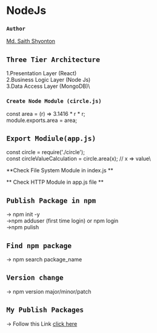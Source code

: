 # NodeJs 
### `Author`
[Md. Saith Shyonton](https://www.facebook.com/mdsazith.shyonton.7)

## `Three Tier Architecture`

1.Presentation Layer (React)\
2.Business Logic Layer (Node Js)\
3.Data Access Layer (MongoDB)\

### `Create Node Module (circle.js)`
const area = (r) => 3.1416 * r * r;\
module.exports.area = area;

## `Export Modiule(app.js) `
const circle = require('./circle');\
const circleValueCalculation = circle.area(x); // x => value\

**Check File System Module in index.js **

** Check HTTP Module in app.js file **

## `Publish Package in npm`

-> npm init -y\
->npm adduser (first time login) or npm login\
->npm pulish

## `Find npm package`
-> npm search package_name

## `Version change`
-> npm version major/minor/patch

## `My Publish Packages`
-> Follow this Link [click here](https://www.npmjs.com/package/saith_package?activeTab=readme)

